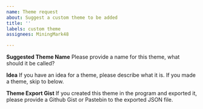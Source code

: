 ```yaml
---
name: Theme request
about: Suggest a custom theme to be added
title: ''
labels: custom theme
assignees: MiningMark48

---
```


**Suggested Theme Name**
Please provide a name for this theme, what should it be called?

**Idea**
If you have an idea for a theme, please describe what it is. If you made a theme, skip to below.

**Theme Export Gist**
If you created this theme in the program and exported it, please provide a Github Gist or Pastebin to the exported JSON file.

